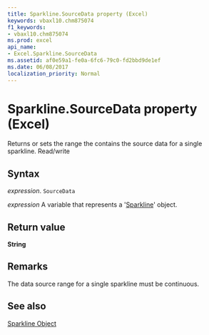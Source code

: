 ```yaml
---
title: Sparkline.SourceData property (Excel)
keywords: vbaxl10.chm875074
f1_keywords:
- vbaxl10.chm875074
ms.prod: excel
api_name:
- Excel.Sparkline.SourceData
ms.assetid: af0e59a1-fe0a-6fc6-79c0-fd2bbd9de1ef
ms.date: 06/08/2017
localization_priority: Normal
---
```



# Sparkline.SourceData property (Excel)

Returns or sets the range the contains the source data for a single sparkline. Read/write


## Syntax

_expression_. `SourceData`

_expression_ A variable that represents a '[Sparkline](Excel.Sparkline.md)' object.


## Return value

 **String**


## Remarks

The data source range for a single sparkline must be continuous.


## See also


[Sparkline Object](Excel.Sparkline.md)

